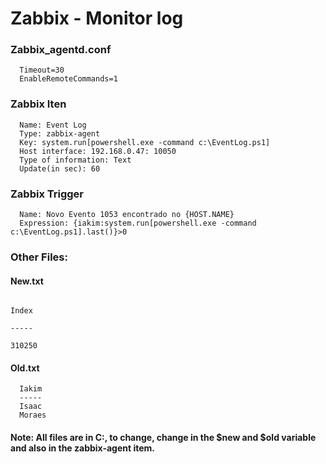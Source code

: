 # Zabbix - Monitor log

### Zabbix_agentd.conf
      Timeout=30
      EnableRemoteCommands=1
      
### Zabbix Iten
      Name: Event Log
      Type: zabbix-agent
      Key: system.run[powershell.exe -command c:\EventLog.ps1]
      Host interface: 192.168.0.47: 10050
      Type of information: Text
      Update(in sec): 60
      
### Zabbix Trigger
      Name: Novo Evento 1053 encontrado no {HOST.NAME}
      Expression: {iakim:system.run[powershell.exe -command c:\EventLog.ps1].last()}>0
      
### Other Files:

#### New.txt
       
                                                                          Index
                                                                          -----
                                                                         310250
#### Old.txt
      Iakim
      -----
      Isaac
      Moraes
      
#### Note: All files are in C:\, to change, change in the $new and $old variable and also in the zabbix-agent item.
